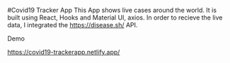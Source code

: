 #Covid19 Tracker App
This App shows live cases around the world. It is built using React, Hooks and Material UI, axios. In order to recieve the live data, I integrated the https://disease.sh/ API.

Demo

https://covid19-trackerapp.netlify.app/
